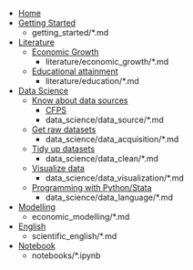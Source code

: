 * [Home](README.md)
* [Getting Started](getting_started/README.md)
    * getting_started/*.md
* [Literature](literature/README.md)
    * [Economic Growth](literature/economic_growth/README.md)
        * literature/economic_growth/*.md
    * [Educational attainment](literature/education/README.md)
        * literature/education/*.md
* [Data Science](data_science/README.md)
    * [Know about data sources](data_science/data_source/README.md)
        * [CFPS](data_science/data_source/cfps.md)
        * data_science/data_source/*.md
    * [Get raw datasets](data_science/data_acquisition/README.md)
        * data_science/data_acquisition/*.md
    * [Tidy up datasets](data_science/data_clean/README.md)
        * data_science/data_clean/*.md
    * [Visualize data](data_science/data_visualization/README.md)
        * data_science/data_visualization/*.md
    * [Programming with Python/Stata](data_science/data_language/README.md)
        * data_science/data_language/*.md
* [Modelling](economic_modelling/README.md)
    * economic_modelling/*.md
* [English](scientific_english/README.md)
    * scientific_english/*.md
* [Notebook](notebooks/README.md)
    * notebooks/*.ipynb
<!-- * [Print-Site](print_page/) -->
